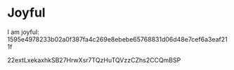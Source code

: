 # Joyful

I am joyful: 1595e4978233b02a0f387fa4c269e8ebebe65768831d06d48e7cef6a3eaf211f


22extLxekaxhkSB27HrwXsr7TQzHuTQVzzCZhs2CCQmBSP